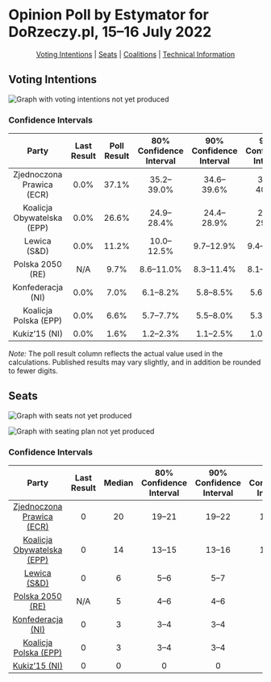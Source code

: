 # Opinion Poll by Estymator for DoRzeczy.pl, 15–16 July 2022

<p align="center"><a href="#voting-intentions">Voting Intentions</a> | <a href="#seats">Seats</a> | <a href="#coalitions">Coalitions</a> | <a href="#technical-information">Technical Information</a></p>

## Voting Intentions

![Graph with voting intentions not yet produced](2022-07-16-Estymator.png "Voting Intentions")

### Confidence Intervals

| Party | Last Result | Poll Result | 80% Confidence Interval | 90% Confidence Interval | 95% Confidence Interval | 99% Confidence Interval |
|:-----:|:-----------:|:-----------:|:-----------------------:|:-----------------------:|:-----------------------:|:-----------------------:|
| Zjednoczona Prawica (ECR) | 0.0% | 37.1% | 35.2–39.0% |34.6–39.6% |34.2–40.0% |33.3–41.0% |
| Koalicja Obywatelska (EPP) | 0.0% | 26.6% | 24.9–28.4% |24.4–28.9% |24.0–29.3% |23.2–30.2% |
| Lewica (S&D) | 0.0% | 11.2% | 10.0–12.5% |9.7–12.9% |9.4–13.2% |8.9–13.9% |
| Polska 2050 (RE) | N/A | 9.7% | 8.6–11.0% |8.3–11.4% |8.1–11.7% |7.6–12.3% |
| Konfederacja (NI) | 0.0% | 7.0% | 6.1–8.2% |5.8–8.5% |5.6–8.7% |5.2–9.3% |
| Koalicja Polska (EPP) | 0.0% | 6.6% | 5.7–7.7% |5.5–8.0% |5.3–8.3% |4.9–8.9% |
| Kukiz’15 (NI) | 0.0% | 1.6% | 1.2–2.3% |1.1–2.5% |1.0–2.6% |0.9–2.9% |

*Note:* The poll result column reflects the actual value used in the calculations. Published results may vary slightly, and in addition be rounded to fewer digits.

## Seats

![Graph with seats not yet produced](2022-07-16-Estymator-seats.png "Seats")

![Graph with seating plan not yet produced](2022-07-16-Estymator-seating-plan.png "Seating Plan")

### Confidence Intervals

| Party | Last Result | Median | 80% Confidence Interval | 90% Confidence Interval | 95% Confidence Interval | 99% Confidence Interval |
|:-----:|:-----------:|:------:|:-----------------------:|:-----------------------:|:-----------------------:|:-----------------------:|
| <a href="#zjednoczona-prawica-(ecr)">Zjednoczona Prawica (ECR)</a> | 0 | 20 | 19–21 |19–22 |18–22 |18–23 |
| <a href="#koalicja-obywatelska-(epp)">Koalicja Obywatelska (EPP)</a> | 0 | 14 | 13–15 |13–16 |13–16 |12–17 |
| <a href="#lewica-(s&d)">Lewica (S&D)</a> | 0 | 6 | 5–6 |5–7 |5–7 |4–7 |
| <a href="#polska-2050-(re)">Polska 2050 (RE)</a> | N/A | 5 | 4–6 |4–6 |4–6 |4–6 |
| <a href="#konfederacja-(ni)">Konfederacja (NI)</a> | 0 | 3 | 3–4 |3–4 |3–4 |2–5 |
| <a href="#koalicja-polska-(epp)">Koalicja Polska (EPP)</a> | 0 | 3 | 3–4 |3–4 |2–4 |0–4 |
| <a href="#kukiz’15-(ni)">Kukiz’15 (NI)</a> | 0 | 0 | 0 |0 |0 |0 |


